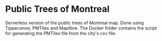 # Public Trees of Montreal

Serverless version of the public trees of Montreal map. Done using Tippecanoe, PMTiles and Maplibre. The Docker folder contains the script for generating the PMTiles file from the city's csv file.
